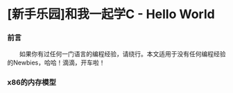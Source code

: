 [新手乐园]和我一起学C - Hello World
===========================

### 前言
&emsp;&emsp;如果你有过任何一门语言的编程经验，请绕行。本文适用于没有任何编程经验的Newbies，哈哈！滴滴，开车啦！

### x86的内存模型
&emsp;&emsp;


